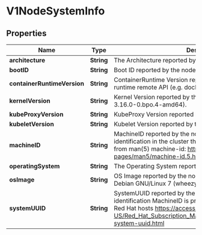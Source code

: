 
# V1NodeSystemInfo

## Properties
Name | Type | Description | Notes
------------ | ------------- | ------------- | -------------
**architecture** | **String** | The Architecture reported by the node | 
**bootID** | **String** | Boot ID reported by the node. | 
**containerRuntimeVersion** | **String** | ContainerRuntime Version reported by the node through runtime remote API (e.g. docker://1.5.0). | 
**kernelVersion** | **String** | Kernel Version reported by the node from &#39;uname -r&#39; (e.g. 3.16.0-0.bpo.4-amd64). | 
**kubeProxyVersion** | **String** | KubeProxy Version reported by the node. | 
**kubeletVersion** | **String** | Kubelet Version reported by the node. | 
**machineID** | **String** | MachineID reported by the node. For unique machine identification in the cluster this field is prefered. Learn more from man(5) machine-id: http://man7.org/linux/man-pages/man5/machine-id.5.html | 
**operatingSystem** | **String** | The Operating System reported by the node | 
**osImage** | **String** | OS Image reported by the node from /etc/os-release (e.g. Debian GNU/Linux 7 (wheezy)). | 
**systemUUID** | **String** | SystemUUID reported by the node. For unique machine identification MachineID is prefered. This field is specific to Red Hat hosts https://access.redhat.com/documentation/en-US/Red_Hat_Subscription_Management/1/html/RHSM/getting-system-uuid.html | 



